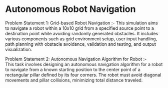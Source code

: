 # Autonomous Robot Navigation

Problem Statement 1: Grid-based Robot Navigation :-
                         This simulation aims to navigate a robot within a 10x10 grid from a specified source point to a destination point while avoiding randomly generated obstacles. It includes various components 
such as grid environment setup, user input handling, path planning with obstacle avoidance, validation and testing, and output visualization.

Problem Statement 2: Autonomous Navigation Algorithm for Robot :-   
                        This task involves designing an autonomous navigation algorithm for a robot to navigate from a known starting position to the center point of a rectangular pillar defined by its four corners.
The robot must avoid diagonal movements and pillar collisions, minimizing total distance traveled.

